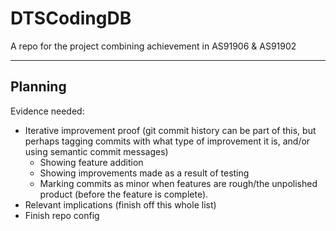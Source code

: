 # DTSCodingDB
A repo for the project combining achievement in AS91906 &amp; AS91902


--- 

## Planning
Evidence needed:
* Iterative improvement proof (git commit history can be part of this, but perhaps tagging commits with what type of improvement it is, and/or using semantic commit messages)
  * Showing feature addition
  * Showing improvements made as a result of testing
  * Marking commits as minor when features are rough/the unpolished product (before the feature is complete).
* Relevant implications (finish off this whole list)
* Finish repo config
